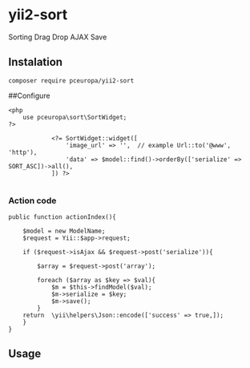 # yii2-sort
Sorting Drag Drop AJAX Save

## Instalation

```
composer require pceuropa/yii2-sort
```

##Configure
```
<php
	use pceuropa\sort\SortWidget;
?>
		
			<?= SortWidget::widget([
				'image_url' => '',  // example Url::to('@www', 'http'),
				'data' => $model::find()->orderBy(['serialize' => SORT_ASC])->all(),
			]) ?>
			
```		
### Action code
```
public function actionIndex(){
    
	$model = new ModelName;
	$request = Yii::$app->request;
	
	if ($request->isAjax && $request->post('serialize')){
	
		$array = $request->post('array');
		
		foreach ($array as $key => $val){
			$m = $this->findModel($val);
			$m->serialize = $key;
			$m->save();
		}
	return  \yii\helpers\Json::encode(['success' => true,]);
	}
}
```

## Usage
